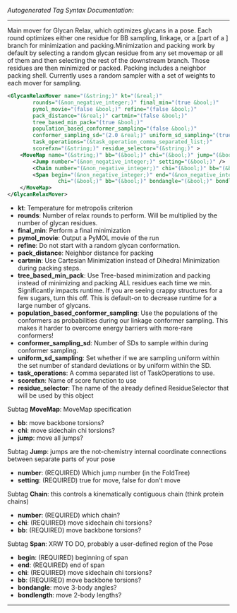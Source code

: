 <!-- THIS IS AN AUTOGENERATED FILE: Don't edit it directly, instead change the schema definition in the code itself. -->

_Autogenerated Tag Syntax Documentation:_

---
Main mover for Glycan Relax, which optimizes glycans in a pose. Each round optimizes either one residue for BB sampling, linkage, or a [part of a ] branch for minimization and packing.Minimization and packing work by default by selecting a random glycan residue from any set movemap or all of them and then selecting the rest of the downstream branch.  Those residues are then minimized or packed.  Packing includes a neighbor packing shell. Currently uses a random sampler with a set of weights to each mover for sampling.

```xml
<GlycanRelaxMover name="(&string;)" kt="(&real;)"
        rounds="(&non_negative_integer;)" final_min="(true &bool;)"
        pymol_movie="(false &bool;)" refine="(false &bool;)"
        pack_distance="(&real;)" cartmin="(false &bool;)"
        tree_based_min_pack="(true &bool;)"
        population_based_conformer_sampling="(false &bool;)"
        conformer_sampling_sd="(2.0 &real;)" uniform_sd_sampling="(true &bool;)"
        task_operations="(&task_operation_comma_separated_list;)"
        scorefxn="(&string;)" residue_selector="(&string;)" >
    <MoveMap name="(&string;)" bb="(&bool;)" chi="(&bool;)" jump="(&bool;)" >
        <Jump number="(&non_negative_integer;)" setting="(&bool;)" />
        <Chain number="(&non_negative_integer;)" chi="(&bool;)" bb="(&bool;)" />
        <Span begin="(&non_negative_integer;)" end="(&non_negative_integer;)"
                chi="(&bool;)" bb="(&bool;)" bondangle="(&bool;)" bondlength="(&bool;)" />
    </MoveMap>
</GlycanRelaxMover>
```

-   **kt**: Temperature for metropolis criterion
-   **rounds**: Number of relax rounds to perform.  Will be multiplied by the number of glycan residues.
-   **final_min**: Perform a final minimization
-   **pymol_movie**: Output a PyMOL movie of the run
-   **refine**: Do not start with a random glycan conformation.
-   **pack_distance**: Neighbor distance for packing
-   **cartmin**: Use Cartesian Minimization instead of Dihedral Minimization during packing steps.
-   **tree_based_min_pack**: Use Tree-based minimization and packing instead of minimizing and packing ALL residues each time we min.  Significantly impacts runtime.  If you are seeing crappy structures for a few sugars, turn this off.  This is default-on to decrease runtime for a large number of glycans.
-   **population_based_conformer_sampling**: Use the populations of the conformers as probabilities during our linkage conformer sampling.  This makes it harder to overcome energy barriers with more-rare conformers!
-   **conformer_sampling_sd**: Number of SDs to sample within during conformer sampling.
-   **uniform_sd_sampling**: Set whether if we are sampling uniform within the set number of standard deviations or by uniform within the SD.
-   **task_operations**: A comma separated list of TaskOperations to use.
-   **scorefxn**: Name of score function to use
-   **residue_selector**: The name of the already defined ResidueSelector that will be used by this object


Subtag **MoveMap**:   MoveMap specification

-   **bb**: move backbone torsions?
-   **chi**: move sidechain chi torsions?
-   **jump**: move all jumps?


Subtag **Jump**:   jumps are the not-chemistry internal coordinate connections between separate parts of your pose

-   **number**: (REQUIRED) Which jump number (in the FoldTree)
-   **setting**: (REQUIRED) true for move, false for don't move

Subtag **Chain**:   this controls a kinematically contiguous chain (think protein chains)

-   **number**: (REQUIRED) which chain?
-   **chi**: (REQUIRED) move sidechain chi torsions?
-   **bb**: (REQUIRED) move backbone torsions?

Subtag **Span**:   XRW TO DO, probably a user-defined region of the Pose

-   **begin**: (REQUIRED) beginning of span
-   **end**: (REQUIRED) end of span
-   **chi**: (REQUIRED) move sidechain chi torsions?
-   **bb**: (REQUIRED) move backbone torsions?
-   **bondangle**: move 3-body angles?
-   **bondlength**: move 2-body lengths?

---
